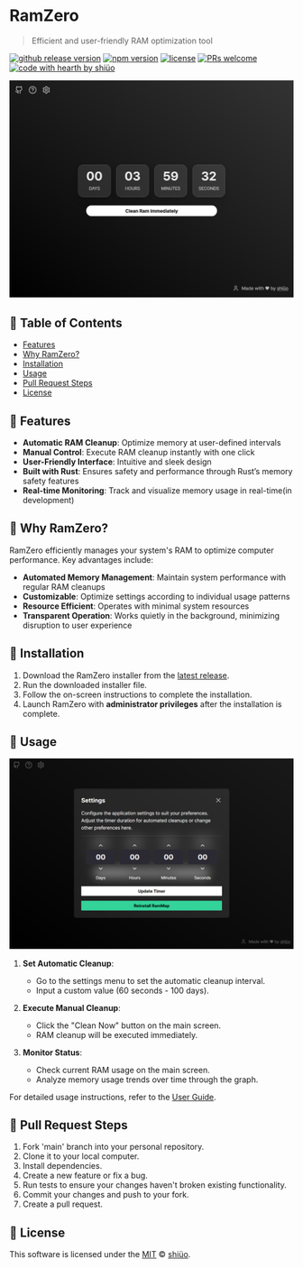 # RamZero
> Efficient and user-friendly RAM optimization tool

[![github release version](https://img.shields.io/github/v/release/shiueo/RamZero.svg?include_prereleases)](https://github.com/shiueo/RamZero/releases/latest) [![npm version](https://img.shields.io/npm/v/@toast-ui/editor.svg)](https://www.npmjs.com/package/@toast-ui/editor) [![license](https://img.shields.io/github/license/shiueo/RamZero.svg)](https://github.com/shiueo/RamZero/blob/master/LICENSE) [![PRs welcome](https://img.shields.io/badge/PRs-welcome-ff69b4.svg)](https://github.com/shiueo/RamZero/issues?q=is%3Aissue+is%3Aopen+label%3A%22help+wanted%22) [![code with hearth by shiüo](https://img.shields.io/badge/%3C%2F%3E%20with%20%E2%99%A5%20by-shiüo-ff1414.svg)](https://github.com/shiueo)

<img src="./images/in_app_main.png" />

## 🚩 Table of Contents

- [Features](#-features)
- [Why RamZero?](#-why-ramzero)
- [Installation](#-installation)
- [Usage](#-usage)
- [Pull Request Steps](#-pull-request-steps)
- [License](#-license)

## 🎨 Features

- **Automatic RAM Cleanup**: Optimize memory at user-defined intervals
- **Manual Control**: Execute RAM cleanup instantly with one click
- **User-Friendly Interface**: Intuitive and sleek design
- **Built with Rust**: Ensures safety and performance through Rust’s memory safety features
- **Real-time Monitoring**: Track and visualize memory usage in real-time(in development)

## 🤖 Why RamZero?

RamZero efficiently manages your system's RAM to optimize computer performance. Key advantages include:

- **Automated Memory Management**: Maintain system performance with regular RAM cleanups
- **Customizable**: Optimize settings according to individual usage patterns
- **Resource Efficient**: Operates with minimal system resources
- **Transparent Operation**: Works quietly in the background, minimizing disruption to user experience

## 🔧 Installation

1. Download the RamZero installer from the [latest release](https://github.com/shiueo/RamZero/releases/latest).
2. Run the downloaded installer file.
3. Follow the on-screen instructions to complete the installation.
4. Launch RamZero with **administrator privileges** after the installation is complete.

## 🐾 Usage
<img src="./images/in_app_menu_settings.png" />

1. **Set Automatic Cleanup**:
   - Go to the settings menu to set the automatic cleanup interval.
   - Input a custom value (60 seconds - 100 days).

2. **Execute Manual Cleanup**:
   - Click the "Clean Now" button on the main screen.
   - RAM cleanup will be executed immediately.

3. **Monitor Status**:
   - Check current RAM usage on the main screen.
   - Analyze memory usage trends over time through the graph.

For detailed usage instructions, refer to the [User Guide](https://github.com/shiueo/RamZero/wiki/User-Guide).

## 🔧 Pull Request Steps

1. Fork 'main' branch into your personal repository.
2. Clone it to your local computer.
3. Install dependencies.
4. Create a new feature or fix a bug.
5. Run tests to ensure your changes haven't broken existing functionality.
6. Commit your changes and push to your fork.
7. Create a pull request.

## 📜 License

This software is licensed under the [MIT](https://github.com/shiueo/RamZero/blob/master/LICENSE) © [shiüo](https://github.com/shiueo).
